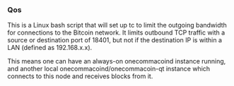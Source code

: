 ### Qos ###

This is a Linux bash script that will set up tc to limit the outgoing bandwidth for connections to the Bitcoin network. It limits outbound TCP traffic with a source or destination port of 18401, but not if the destination IP is within a LAN (defined as 192.168.x.x).

This means one can have an always-on onecommacoind instance running, and another local onecommacoind/onecommacoin-qt instance which connects to this node and receives blocks from it.
